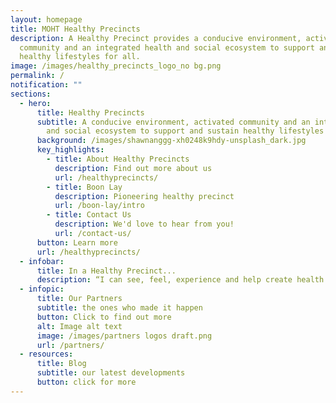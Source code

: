 ```yaml
---
layout: homepage
title: MOHT Healthy Precincts
description: A Healthy Precinct provides a conducive environment, activated
  community and an integrated health and social ecosystem to support and sustain
  healthy lifestyles for all.
image: /images/healthy_precincts_logo_no bg.png
permalink: /
notification: ""
sections:
  - hero:
      title: Healthy Precincts
      subtitle: A conducive environment, activated community and an integrated health
        and social ecosystem to support and sustain healthy lifestyles for all.
      background: /images/shawnanggg-xh0248k9hdy-unsplash_dark.jpg
      key_highlights:
        - title: About Healthy Precincts
          description: Find out more about us
          url: /healthyprecincts/
        - title: Boon Lay
          description: Pioneering healthy precinct
          url: /boon-lay/intro
        - title: Contact Us
          description: We'd love to hear from you!
          url: /contact-us/
      button: Learn more
      url: /healthyprecincts/
  - infobar:
      title: In a Healthy Precinct...
      description: “I can see, feel, experience and help create health everywhere”
  - infopic:
      title: Our Partners
      subtitle: the ones who made it happen
      button: Click to find out more
      alt: Image alt text
      image: /images/partners logos draft.png
      url: /partners/
  - resources:
      title: Blog
      subtitle: our latest developments
      button: click for more
---
```

